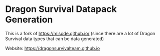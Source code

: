 # Dragon Survival Datapack Generation
This is a fork of https://misode.github.io/ (since there are a lot of Dragon Survival data types that can be data generated)

Website: https://dragonsurvivalteam.github.io